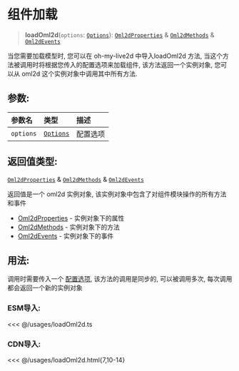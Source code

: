 # 组件加载

> **loadOml2d**(`options`: [`Options`](../api/Options.md)): [`Oml2dProperties`](../api/Oml2dProperties.md) & [`Oml2dMethods`](../api/Oml2dMethods.md) & [`Oml2dEvents`](../api/Oml2dEvents.md)

当您需要加载模型时, 您可以在 oh-my-live2d 中导入loadOml2d 方法, 当这个方法被调用时将根据您传入的配置选项来加载组件, 该方法返回一个实例对象, 您可以从 oml2d 这个实例对象中调用其中所有方法.

## 参数:

| 参数名    | 类型                                  | 描述     |
| :-------- | :------------------------------------ | :------- |
| `options` | [`Options`](../api/Options.md) | 配置选项 |

## 返回值类型:

[`Oml2dProperties`](../api/Oml2dProperties.md) & [`Oml2dMethods`](../api/Oml2dMethods.md) & [`Oml2dEvents`](../api/Oml2dEvents.md)

返回值是一个 oml2d 实例对象, 该实例对象中包含了对组件模块操作的所有方法和事件

- [Oml2dProperties](../api/Oml2dProperties) - 实例对象下的属性
- [Oml2dMethods](../api/Oml2dMethods) - 实例对象下的方法
- [Oml2dEvents](../api/Oml2dEvents) - 实例对象下的事件

## 用法:

调用时需要传入一个 [配置选项](../api/Options), 该方法的调用是同步的, 可以被调用多次, 每次调用都会返回一个新的实例对象

### ESM导入:

<<< @/usages/loadOml2d.ts

### CDN导入:

<<< @/usages/loadOml2d.html{7,10-14}
